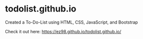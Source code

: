 # todolist.github.io
Created a To-Do-List using HTML, CSS, JavaScript, and Bootstrap

Check it out here: https://ez98.github.io/todolist.github.io/
